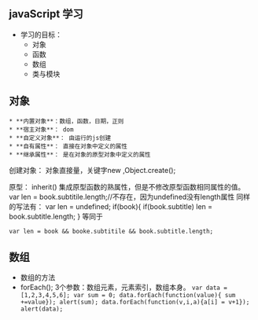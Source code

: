 javaScript 学习
-----
* 学习的目标：
	* 对象
	* 函数
	* 数组
	* 类与模块

对象
----
    * **内置对象**：数组，函数，日期，正则
    * **宿主对象**： dom
    * **自定义对象**： 由运行的js创建
    * **自有属性**： 直接在对象中定义的属性
    * **继承属性**： 是在对象的原型对象中定义的属性

创建对象： 对象直接量，关键字new ,Object.create();

原型：
  	inherit() 集成原型函数的熟属性，但是不修改原型函数相同属性的值。
	var len = book.subtitile.length;//不存在，因为undefined没有length属性
	同样的写法有：
	var len = undefined;
	if(book){
		if(book.subtitle) len = book.subtitle.length;
	 } 等同于
	
	var len = book && booke.subtitile && book.subtitle.length;


数组
---
* 数组的方法
* forEach(); 3个参数：数组元素，元素索引，数组本身。
	`var data =[1,2,3,4,5,6];
    var sum = 0;
    data.forEach(function(value){ sum +=value});
    alert(sum);
    data.forEach(function(v,i,a){a[i] = v+1});
    alert(data);`


